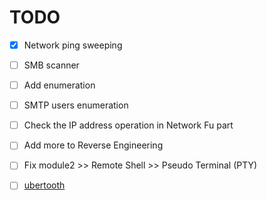 # TODO

- [x] Network ping sweeping
- [ ] SMB scanner
- [ ] Add enumeration
- [ ] SMTP users enumeration
- [ ] Check the IP address operation in Network Fu part
- [ ] Add more to Reverse Engineering 
- [ ] Fix module2 >> Remote Shell >> Pseudo Terminal (PTY)
- [ ] [ubertooth](http://www.evilsocket.net/2015/02/12/rubertooth-a-complete-ruby-porting-of-the-ubertooth-libraries-and-utilities/) 

